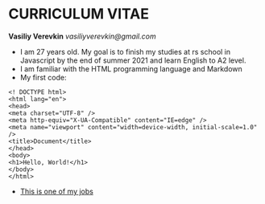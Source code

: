 # CURRICULUM VITAE
 **Vasiliy Verevkin** _vasiliyverevkin@gmail.com_
* I am 27 years old. My goal is to finish my studies at rs school in Javascript by the end of summer 2021 and learn English to A2 level.
* I am familiar with the HTML programming language and Markdown
* My first code: 

```
<! DOCTYPE html>
<html lang="en">
<head>
<meta charset="UTF-8" />
<meta http-equiv="X-UA-Compatible" content="IE=edge" />
<meta name="viewport" content="width=device-width, initial-scale=1.0" />
<title>Document</title>
</head>
<body>
<h1>Hello, World!</h1>
</body>
</html>
```
* [This is one of my jobs](https://vasiliyverevkin.ru)
